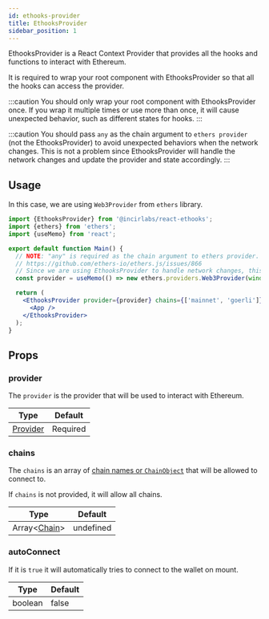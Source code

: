 ```yaml
---
id: ethooks-provider
title: EthooksProvider
sidebar_position: 1
---
```


EthooksProvider is a React Context Provider that provides all the hooks and functions to interact with Ethereum.

It is required to wrap your root component with EthooksProvider so that all the hooks can access the provider.

:::caution
You should only wrap your root component with EthooksProvider once. If you wrap it multiple times or use more than once, it will cause unexpected behavior, such as different states for hooks.
:::

:::caution
You should pass `any` as the chain argument to `ethers provider` (not the EthooksProvider) to avoid unexpected behaviors when the network changes.
This is not a problem since EthooksProvider will handle the network changes and update the provider and state accordingly.
:::

## Usage

In this case, we are using `Web3Provider` from `ethers` library.

```jsx
import {EthooksProvider} from '@incirlabs/react-ethooks';
import {ethers} from 'ethers';
import {useMemo} from 'react';

export default function Main() {
  // NOTE: "any" is required as the chain argument to ethers provider.
  // https://github.com/ethers-io/ethers.js/issues/866
  // Since we are using EthooksProvider to handle network changes, this is not a problem.
  const provider = useMemo(() => new ethers.providers.Web3Provider(window.ethereum, 'any'), []);

  return (
    <EthooksProvider provider={provider} chains={['mainnet', 'goerli']} autoConnect>
      <App />
    </EthooksProvider>
  );
}
```

## Props

### provider

The `provider` is the provider that will be used to interact with Ethereum.

| Type                                                           | Default  |
| -------------------------------------------------------------- | -------- |
| [Provider](https://docs.ethers.org/v5/api/providers/provider/) | Required |

### chains

The `chains` is an array of [chain names or `ChainObject`](../types#chain) that will be allowed to connect to.

If `chains` is not provided, it will allow all chains.

| Type                           | Default   |
| ------------------------------ | --------- |
| Array<[Chain](../types#chain)> | undefined |

### autoConnect

If it is `true` it will automatically tries to connect to the wallet on mount.

| Type    | Default |
| ------- | ------- |
| boolean | false   |
